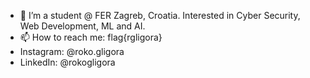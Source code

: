 - 👀 I’m a student @ FER Zagreb, Croatia. Interested in Cyber Security, Web Development, ML and AI.
- 📫 How to reach me: flag{rgligora}
- Instagram: @roko.gligora
- LinkedIn: @rokogligora

<!---
rgligora/rgligora is a ✨ special ✨ repository because its `README.md` (this file) appears on your GitHub profile.
You can click the Preview link to take a look at your changes.
--->

